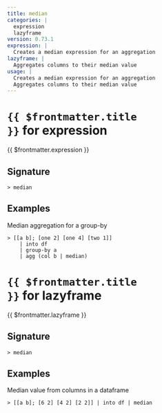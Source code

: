 ```yaml
---
title: median
categories: |
  expression
  lazyframe
version: 0.73.1
expression: |
  Creates a median expression for an aggregation
lazyframe: |
  Aggregates columns to their median value
usage: |
  Creates a median expression for an aggregation
  Aggregates columns to their median value
---
```


# <code>{{ $frontmatter.title }}</code> for expression

<div class='command-title'>{{ $frontmatter.expression }}</div>

## Signature

```> median ```

## Examples

Median aggregation for a group-by
```shell
> [[a b]; [one 2] [one 4] [two 1]]
    | into df
    | group-by a
    | agg (col b | median)
```

# <code>{{ $frontmatter.title }}</code> for lazyframe

<div class='command-title'>{{ $frontmatter.lazyframe }}</div>

## Signature

```> median ```

## Examples

Median value from columns in a dataframe
```shell
> [[a b]; [6 2] [4 2] [2 2]] | into df | median
```
